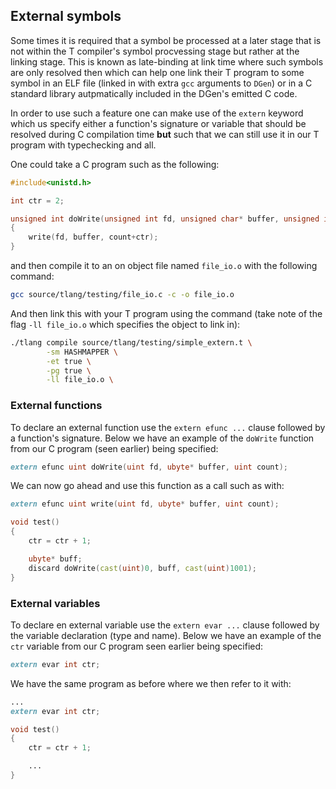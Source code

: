 ## External symbols

Some times it is required that a symbol be processed at a later stage that is not within the T compiler's symbol procvessing stage but rather at the linking stage. This is known as late-binding at link time where such symbols are only resolved then which can help one link their T program to some symbol in an ELF file (linked in with extra `gcc` arguments to `DGen`) or in a C standard library autpmatically included in the DGen's emitted C code.

In order to use such a feature one can make use of the `extern` keyword which us specify either a function's signature or variable that should be resolved during C compilation time **but** such that we can still use it in our T program with typechecking and all.

One could take a C program such as the following:

```{.c .numberLines}
#include<unistd.h>

int ctr = 2;

unsigned int doWrite(unsigned int fd, unsigned char* buffer, unsigned int count)
{
    write(fd, buffer, count+ctr);
}
```

and then compile it to an on object file named `file_io.o` with the following command:

```{.bash .numberLines}
gcc source/tlang/testing/file_io.c -c -o file_io.o
```

And then link this with your T program using the command (take note of the flag `-ll file_io.o` which specifies the object to link in):

```{.bash .numberLines}
./tlang compile source/tlang/testing/simple_extern.t \
        -sm HASHMAPPER \
        -et true \
        -pg true \
        -ll file_io.o \
```

### External functions

To declare an external function use the `extern efunc ...` clause followed by a function's signature. Below we have an example of the `doWrite` function from our C program (seen earlier) being specified:

```{.d .numberLines}
extern efunc uint doWrite(uint fd, ubyte* buffer, uint count);
```

We can now go ahead and use this function as a call such as with:

```{.d .numberLines}
extern efunc uint write(uint fd, ubyte* buffer, uint count);

void test()
{
    ctr = ctr + 1;

    ubyte* buff;
    discard doWrite(cast(uint)0, buff, cast(uint)1001);
}
```

### External variables

To declare en external variable use the `extern evar ...` clause followed by the variable declaration (type and name). Below we have an example of the `ctr` variable from our C program seen earlier being specified:

```{.d .numberLines}
extern evar int ctr;
```

We have the same program as before where we then refer to it with:

```{.d .numberLines}
...
extern evar int ctr;

void test()
{
    ctr = ctr + 1;

    ...
}
```

